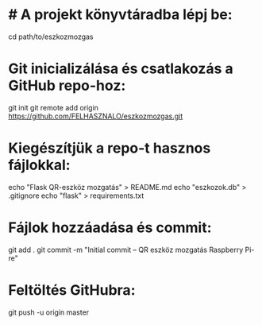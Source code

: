# # A projekt könyvtáradba lépj be:
cd path/to/eszkozmozgas

# Git inicializálása és csatlakozás a GitHub repo-hoz:
git init
git remote add origin https://github.com/FELHASZNALO/eszkozmozgas.git

# Kiegészítjük a repo-t hasznos fájlokkal:
echo "Flask QR-eszköz mozgatás" > README.md
echo "eszkozok.db" > .gitignore
echo "flask" > requirements.txt

# Fájlok hozzáadása és commit:
git add .
git commit -m "Initial commit – QR eszköz mozgatás Raspberry Pi-re"

# Feltöltés GitHubra:
git push -u origin master
